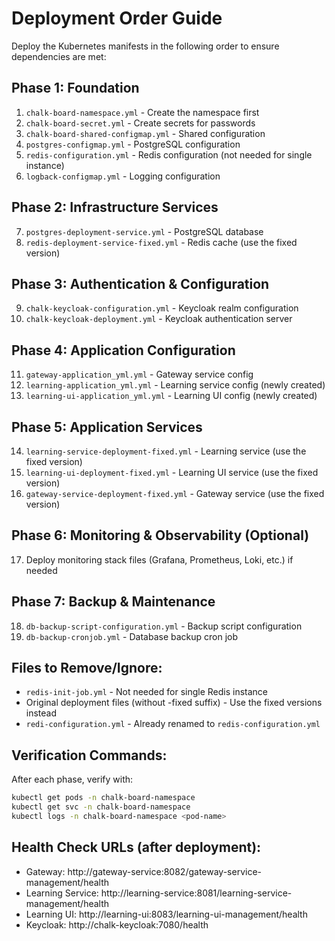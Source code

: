 # Deployment Order Guide

Deploy the Kubernetes manifests in the following order to ensure dependencies are met:

## Phase 1: Foundation
1. `chalk-board-namespace.yml` - Create the namespace first
2. `chalk-board-secret.yml` - Create secrets for passwords
3. `chalk-board-shared-configmap.yml` - Shared configuration
4. `postgres-configmap.yml` - PostgreSQL configuration
5. `redis-configuration.yml` - Redis configuration (not needed for single instance)
6. `logback-configmap.yml` - Logging configuration

## Phase 2: Infrastructure Services
7. `postgres-deployment-service.yml` - PostgreSQL database
8. `redis-deployment-service-fixed.yml` - Redis cache (use the fixed version)

## Phase 3: Authentication & Configuration
9. `chalk-keycloak-configuration.yml` - Keycloak realm configuration
10. `chalk-keycloak-deployment.yml` - Keycloak authentication server

## Phase 4: Application Configuration
11. `gateway-application_yml.yml` - Gateway service config
12. `learning-application_yml.yml` - Learning service config (newly created)
13. `learning-ui-application_yml.yml` - Learning UI config (newly created)

## Phase 5: Application Services
14. `learning-service-deployment-fixed.yml` - Learning service (use the fixed version)
15. `learning-ui-deployment-fixed.yml` - Learning UI service (use the fixed version)
16. `gateway-service-deployment-fixed.yml` - Gateway service (use the fixed version)

## Phase 6: Monitoring & Observability (Optional)
17. Deploy monitoring stack files (Grafana, Prometheus, Loki, etc.) if needed

## Phase 7: Backup & Maintenance
18. `db-backup-script-configuration.yml` - Backup script configuration
19. `db-backup-cronjob.yml` - Database backup cron job

## Files to Remove/Ignore:
- `redis-init-job.yml` - Not needed for single Redis instance
- Original deployment files (without -fixed suffix) - Use the fixed versions instead
- `redi-configuration.yml` - Already renamed to `redis-configuration.yml`

## Verification Commands:
After each phase, verify with:
```bash
kubectl get pods -n chalk-board-namespace
kubectl get svc -n chalk-board-namespace
kubectl logs -n chalk-board-namespace <pod-name>
```

## Health Check URLs (after deployment):
- Gateway: http://gateway-service:8082/gateway-service-management/health
- Learning Service: http://learning-service:8081/learning-service-management/health  
- Learning UI: http://learning-ui:8083/learning-ui-management/health
- Keycloak: http://chalk-keycloak:7080/health
